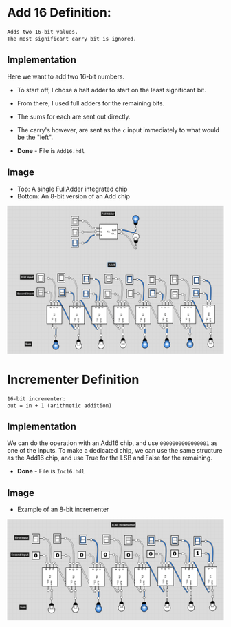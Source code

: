 # Add 16 Definition:
```
Adds two 16-bit values.
The most significant carry bit is ignored.
```

## Implementation
Here we want to add two 16-bit numbers.
- To start off, I chose a half adder to start on the least significant bit.
- From there, I used full adders for the remaining bits.
- The sums for each are sent out directly.
- The carry's however, are sent as the `c` input immediately to what would be the "left".

- **Done** - File is `Add16.hdl`

## Image
- Top: A single FullAdder integrated chip
- Bottom: An 8-bit version of an Add chip

!["Add8"](../img/project-02.3-Add8.png )


# Incrementer Definition
```
16-bit incrementer:
out = in + 1 (arithmetic addition)
```
## Implementation
We can do the operation with an Add16 chip, and use `0000000000000001` as one of the inputs. To make a dedicated chip, we can use the same structure as the Add16 chip, and use True for the LSB and False for the remaining.

- **Done** - File is `Inc16.hdl`

## Image
- Example of an 8-bit incrementer

!["Inc8"](../img/project-02.3-Inc8.png )
